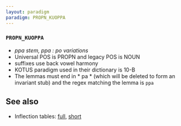 ```yaml
---
layout: paradigm
paradigm: PROPN_KUOPPA
---
```

### ` PROPN_KUOPPA `

* _ppa stem, ppa : po variations_
* Universal POS is PROPN and legacy POS is NOUN
* suffixes use back vowel harmony
* KOTUS paradigm used in their dictionary is 10-B
* The lemmas must end in * pa * (which will be deleted to form an invariant stub) and the regex matching the lemma is ` ppa `

## See also

* Inflection tables: [full](gen/K/Kuoppa.html), [short](gen/K/Kuoppa_wikt.html)

